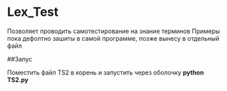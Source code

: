# Lex_Test

Позволяет проводить самотестирование на знание терминов
Примеры пока дефолтно зашиты в самой программе, позже вынесу в отдельный файл

##Запус

Поместить файл TS2 в корень и запустить через оболочку **python TS2.py**
